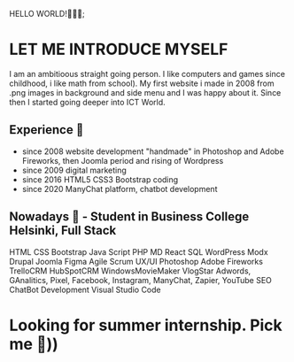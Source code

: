 HELLO WORLD!:wave::wave::wave:;

# LET ME INTRODUCE MYSELF

I am an ambitioous straight going person. I like computers and games since childhood, i like math from school). My first website i made in 2008 from .png images in background and side menu and I was happy about it. Since then I started going deeper into ICT World.

## Experience :monocle_face:

- since 2008 website development "handmade" in Photoshop and Adobe Fireworks, then Joomla period and rising of Wordpress
- since 2009 digital marketing
- since 2016 HTML5 CSS3 Bootstrap coding
- since 2020 ManyChat platform, chatbot development

## Nowadays :see_no_evil: - Student in Business College Helsinki, Full Stack

HTML CSS Bootstrap Java Script PHP MD React SQL WordPress Modx Drupal Joomla Figma Agile Scrum UX/UI Photoshop Adobe Fireworks TrelloCRM HubSpotCRM WindowsMovieMaker VlogStar
Adwords, GAnalitics, Pixel, Facebook, Instagram, ManyChat, Zapier, YouTube SEO ChatBot Development Visual Studio Code

# Looking for summer internship. Pick me :100:))

